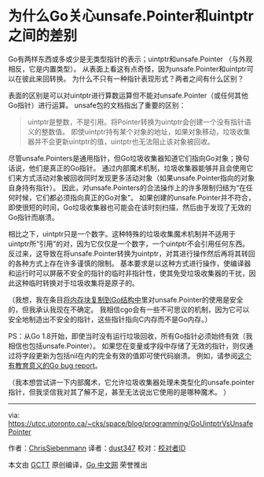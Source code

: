 # 为什么Go关心unsafe.Pointer和uintptr之间的差别
Go有两样东西或多或少是无类型指针的表示；uintptr和unsafe.Pointer （与外观相反，它是内置类型）。
从表面上看这有点奇怪，因为unsafe.Pointer和uintptr可以在彼此来回转换。
为什么不只有一种指针表现形式？两者之间有什么区别？

表面的区别是可以对uintptr进行算数运算但不能对unsafe.Pointer（或任何其他Go指针）进行运算。
unsafe包的文档指出了重要的区别：
> uintptr是整数，不是引用。将Pointer转换为uintptr会创建一个没有指针语义的整数值。
> 即使uintptr持有某个对象的地址，如果对象移动，垃圾收集器并不会更新uintptr的值，uintptr也无法阻止该对象被回收。

尽管unsafe.Pointers是通用指针，但Go垃圾收集器知道它们指向Go对象；换句话说，他们是真正的Go指针。
通过内部魔术机制，垃圾收集器能够并且会使用它们来方式活动对象被回收同时发现更多活动对象（如果unsafe.Pointer指向的对象自身持有指针）。
因此，对unsafe.Pointers的合法操作上的许多限制归结为“在任何时候，它们都必须指向真正的Go对象”。
如果创建的unsafe.Pointer并不符合，即使很短的时间，Go垃圾收集器也可能会在该时刻扫描，然后由于发现了无效的Go指针而崩溃。

相比之下，uintptr只是一个数字。这种特殊的垃圾收集魔术机制并不适用于uintptr所“引用”的对，因为它仅仅是一个数字，一个uintptr不会引用任何东西。
反过来，这导致在将unsafe.Pointer转换为uintptr，对其进行操作然后再将其转回的各种方式上存在许多谨慎的限制。
基本要求是以这种方式进行操作，使编译器和运行时可以屏蔽不安全的指针的临时非指针性，使其免受垃圾收集器的干扰，因此这种临时转换对于垃圾收集将是原子的。

（我想，我在条目[将内存块复制到Go结构中](https://utcc.utoronto.ca/~cks/space/blog/programming/GoMemoryToStructures)里对unsafe.Pointer的使用是安全的，但我承认我现在不确定。
我相信cgo会有一些不可思议的机制，因为它可以安全地制造出不安全的指针，这些指针指向C内存而不是Go内存。）

PS：从Go 1.8开始，即使当时没有运行垃圾回收，所有Go指针必须始终有效（我相信也包括unsafe.Pointer）。
如果您在变量或字段中存储了无效的指针，则仅通过将字段更新为包括nil在内的完全有效的值即可使代码崩溃。
例如，请参阅[这个有教育意义的Go bug report](https://github.com/golang/go/issues/19135)。

（我本想尝试讲一下内部魔术，它允许垃圾收集器处理未类型化的unsafe.pointer指针，但我坚信我对其了解不足，甚至无法说出它使用的是哪种魔术。 ）

---

via: https://utcc.utoronto.ca/~cks/space/blog/programming/GoUintptrVsUnsafePointer

作者：[ChrisSiebenmann](https://utcc.utoronto.ca/~cks/space/People/ChrisSiebenmann)
译者：[dust347](https://github.com/dust347)
校对：[校对者ID](https://github.com/校对者ID)

本文由 [GCTT](https://github.com/studygolang/GCTT) 原创编译，[Go 中文网](https://studygolang.com/) 荣誉推出
